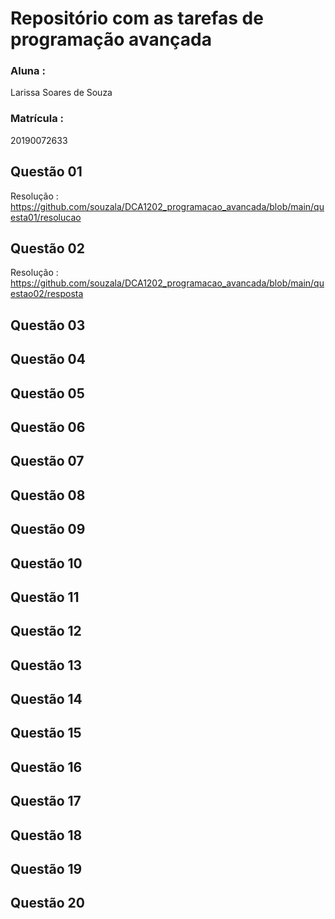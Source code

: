 # Repositório com as tarefas de programação avançada

### Aluna : 
Larissa Soares de Souza
### Matrícula : 
20190072633

## Questão 01
 Resolução : https://github.com/souzala/DCA1202_programacao_avancada/blob/main/questa01/resolucao
 
 ## Questão 02
 Resolução : https://github.com/souzala/DCA1202_programacao_avancada/blob/main/questao02/resposta
 
 ## Questão 03
 
 
 ## Questão 04
 
 
 ## Questão 05
 
 
 ## Questão 06
 
 
 ## Questão 07
 
 
 ## Questão 08


 ## Questão 09


 ## Questão 10
 
 ## Questão 11
 
 ## Questão 12
 
 
 ## Questão 13
 
 
 ## Questão 14
 
 
 ## Questão 15
 
 
 ## Questão 16
 
 
 ## Questão 17
 
 
## Questão 18


## Questão 19


## Questão 20
